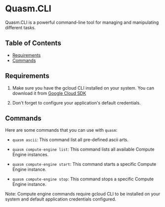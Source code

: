 ﻿# Quasm.CLI
Quasm.CLI is a powerful command-line tool for managing and manipulating different tasks. 

## Table of Contents

- [Requirements](#requirements)
- [Commands](#commands)

## Requirements 

1. Make sure you have the gcloud CLI installed on your system. You can download it from [Google Cloud SDK](https://cloud.google.com/sdk/gcloud)

2. Don't forget to configure your application's default credentials.

## Commands

Here are some commands that you can use with ``quasm``:

- `quasm ascii`: This command list all pre-defined ascii arts.
  
- `quasm compute-engine list`: This command lists all available Compute Engine instances.
  
- `quasm compute-engine start`: This command starts a specific Compute Engine instance.
  
- `quasm compute-engine stop`: This command stops a specific Compute Engine instance.

Note: Compute engine commands require gcloud CLI to be installed on your system and default application credentials configured.